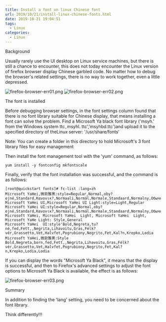 ```yaml
---
title: Install a font on linux Chinese font
url: 2019/10/21/install-linux-chinese-fonts.html
date: 2019-10-21 19:04:51
tags:
  - Linux
categories:
  - Linux
---
```


Background

Usually rarely use the UI desktop on Linux  service machines, but there is still a chance to encounter, this does not today encounter the Linux version of firefox browser display Chinese garbled code. No matter how to debug the browser's related settings, there is no way to work together, even a little depressed. 

![firefox-browser-err01.png](http://siteimgs.cn-sh2.ufileos.com/2019/10-31-firefox-browser-err01.png)
![firefox-browser-err02.png](http://siteimgs.cn-sh2.ufileos.com/2019/10-31-firefox-browser-err02.png)

<!--more-->

The font is installed

Before debugging browser settings, in the font settings column found that there is no font library suitable for Chinese display, that means installing a font can solve the problem. Find a Microsoft Ya black font library ('msyh.' from the Windows system ttc`,`msyhl. ttc','msyhbd.ttc')and upload it to the specified directory of theLinux server: '/usr/share/fonts' 

Note: You can create a folder in  this directory to hold Microsoft's 3 font library files for easy management

Then install the font management tool with the 'yum' command, as follows:

```shell
yum install -y fontconfig mkfontscale
```

Finally, verify that the font installation was successful, and the command is as follows:

```shell
[root@quickstart fonts]# fc-list :lang=zh
Microsoft YaHei,微软雅黑:style=Regular,Normal,oby?ejné,Standard,Κανονικ?,Normaali,Normál,Normale,Standaard,Normalny,Обычный,Normálne,Navadno,Arrunta
Microsoft YaHei UI,Microsoft YaHei UI Light:style=Light,Regular
Microsoft YaHei UI:style=Regular,Normal,oby?ejné,Standard,Κανονικ?,Normaali,Normál,Normale,Standaard,Normalny,Обычный,Normálne,Navadno,Arrunta
Microsoft YaHei, Microsoft YaHei  Light, Microsoft YaHei  Light, Microsoft YaHe Light: Style,General
Microsoft YaHei  UI:style'Bold,Negreta,tu?né,fed,Fett,,Negrita,Lihavoitu,Gras,Félk?vér,Grassetto,Vet,Halvfet,Pogrubiony,Negrito,Fet,Kal?n,Krepko,Lodia
Microsoft YaHei,微软雅黑:Style Bold,Negreta,born,fed,Fett,,Negrita,Lihavoitu,Gras,Félk?vér,Grassetto,Vet,Halvfet,Pogrubiony,Negrito,Fet,Kal?n,Krepko,Lodia,Lodia 
```

If you can display the words "Microsoft Ya Black", it means that the display is successful, and then to Firefox's advanced settings to adjust  the font options to Microsoft Ya Black is available, the effect is as follows:

![firefox-browser-err03.png](http://siteimgs.cn-sh2.ufileos.com/2019/10-31-firefox-browser-err03.png)


Summary

In addition to finding the 'lang' setting, you need to be concerned about the font library. 

Think differently!!!